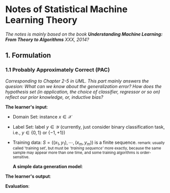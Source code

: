 # Notes of Statistical Machine Learning Theory

*The notes is mainly based on the book **Understanding Machine Learning: From Theory to Algorithms** XXX, 2014?*

## 1. Formulation

### 1.1 Probably Approximately Correct (PAC)

*Corresponding to Chapter 2-5 in UML. This part mainly answers the quesion: What can we know about the generalization error? How does the hypothesis set (in application, the choice of classifier, regressor or so on) reflect our prior knowledge, or, inductive bias?*

**The learner's input**:

- Domain Set: instance $x \in \mathcal{X}$
  
- Label Set: label $y \in \mathcal{Y}$ (currently, just consider binary classification task, i.e., $y\in \{0,1\}$ or $\{-1,+1\}$)
- Training data: $S=((x_1, y_1), \cdots, (x_m,y_m))$ is a finite sequence.
  <small>remark: usually called 'training set', but must be *'training sequence'* more exactly, because the same sample may appear more than one time, and some training algorithms is order-sensitive.</small>
  
    **A simple data generation model**:

**The learner's output**:

**Evaluation**: